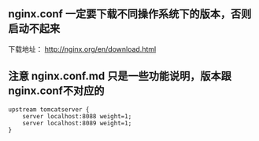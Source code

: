## nginx.conf 一定要下载不同操作系统下的版本，否则启动不起来

下载地址： http://nginx.org/en/download.html 

## 注意 nginx.conf.md 只是一些功能说明，版本跟nginx.conf不对应的




    upstream tomcatserver {
        server localhost:8088 weight=1;
        server localhost:8089 weight=1;
    }
